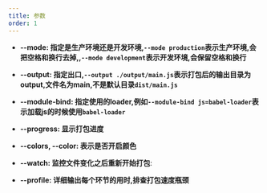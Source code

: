 ```yaml
---
title: 参数
order: 1
---
```


- **--mode: 指定是生产环境还是开发环境,`--mode production`表示生产环境,会把空格和换行去掉,,`--mode development`表示开发环境,会保留空格和换行**

- **--output: 指定出口,`--output ./output/main.js`表示打包后的输出目录为output,文件名为main,不是默认目录`dist/main.js`**

- **--module-bind: 指定使用的loader,例如`--module-bind js=babel-loader`表示加载js的时候使用`babel-loader`**

- **--progress: 显示打包进度**

- **--colors, --color: 表示是否开启颜色**

- **--watch: 监控文件变化之后重新开始打包**:

- **--profile: 详细输出每个环节的用时,排查打包速度瓶颈**
